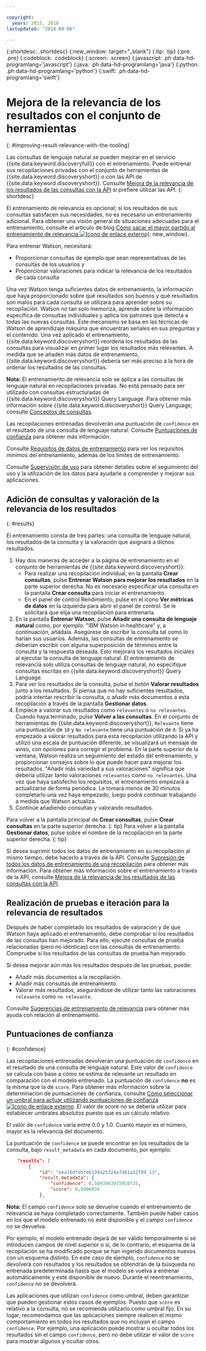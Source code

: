 ```yaml
---

copyright:
  years: 2015, 2018
lastupdated: "2018-09-06"

---
```


{:shortdesc: .shortdesc}
{:new_window: target="_blank"}
{:tip: .tip}
{:pre: .pre}
{:codeblock: .codeblock}
{:screen: .screen}
{:javascript: .ph data-hd-programlang='javascript'}
{:java: .ph data-hd-programlang='java'}
{:python: .ph data-hd-programlang='python'}
{:swift: .ph data-hd-programlang='swift'}

# Mejora de la relevancia de los resultados con el conjunto de herramientas
{: #improving-result-relevance-with-the-tooling}

Las consultas de lenguaje natural se pueden mejorar en el servicio {{site.data.keyword.discoveryfull}} con el entrenamiento. Puede entrenar sus recopilaciones privadas con el conjunto de herramientas de {{site.data.keyword.discoveryshort}} o con las API de {{site.data.keyword.discoveryshort}}. Consulte [Mejora de la relevancia de los resultados de las consultas con la API](/docs/services/discovery/train.html) si prefiere utilizar las API.
{: shortdesc}

El entrenamiento de relevancia es opcional; si los resultados de sus consultas satisfacen sus necesidades, no es necesario un entrenamiento adicional. Para obtener una visión general de situaciones adecuadas para el entrenamiento, consulte el artículo de blog [Cómo sacar el mayor partido al entrenamiento de relevancia ![Icono de enlace externo](../../icons/launch-glyph.svg "Icono de enlace externo")](https://developer.ibm.com/dwblog/2017/get-relevancy-training/){: new_window}.

Para entrenar Watson, necesitará:

  -   Proporcionar consultas de ejemplo que sean representativas de las consultas de los usuarios y
  -   Proporcionar valoraciones para indicar la relevancia de los resultados de cada consulta

Una vez Watson tenga suficientes datos de entrenamiento, la información que haya proporcionado sobre qué resultados son buenos y qué resultados son malos para cada consulta se utilizará para aprender sobre su recopilación. Watson no tan solo memoriza, aprende sobre la información específica de consultas individuales y aplica los patrones que detecta a todas las nuevas consultas. Este mecanismo se basa en las técnicas de Watson de aprendizaje máquina que encuentran señales en sus preguntas y el contenido. Una vez aplicado el entrenamiento, {{site.data.keyword.discoveryshort}} reordena los resultados de las consultas para visualizar en primer lugar los resultados más relevantes. A medida que se añaden más datos de entrenamiento, {{site.data.keyword.discoveryshort}} debería ser más preciso a la hora de ordenar los resultados de las consultas.

**Nota:** El entrenamiento de relevancia solo se aplica a las consultas de lenguaje natural en recopilaciones privadas. No está pensado para ser utilizado con consultas estructuradas de {{site.data.keyword.discoveryshort}} Query Language. Para obtener más información sobre {{site.data.keyword.discoveryshort}} Query Language, consulte [Conceptos de consultas](/docs/services/discovery/using.html).

Las recopilaciones entrenadas devolverán una puntuación de `confidence` en el resultado de una consulta de lenguaje natural. Consulte [Puntuaciones de confianza](/docs/services/discovery/train-tooling.html#confidence) para obtener más información.

Consulte [Requisitos de datos de entrenamiento](/docs/services/discovery/train.html#reqs) para ver los requisitos mínimos del entrenamiento, además de los límites de entrenamiento.

Consulte [Supervisión de uso](/docs/services/discovery/feedback.html) para obtener detalles sobre el seguimiento del uso y la utilización de los datos para ayudarle a comprender y mejorar sus aplicaciones.

## Adición de consultas y valoración de la relevancia de los resultados
{: #results}

El entrenamiento consta de tres partes: una consulta de lenguaje natural, los resultados de la consulta y la valoración que asignará a dichos resultados.

1.  Hay dos maneras de acceder a la página de entrenamiento en el conjunto de herramientas de {{site.data.keyword.discoveryshort}}:
    - Para realizar una recopilación individual, en la pantalla **Crear consultas**, pulse **Entrenar Watson para mejorar los resultados** en la parte superior derecha. No es necesario especificar una consulta en la pantalla **Crear consulta** para iniciar el entrenamiento. 
    - En el panel de control Rendimiento, pulse en el icono **Ver métricas de datos** en la izquierda para abrir el panel de control. Se le solicitará que elija una recopilación para entrenarla.
1.  En la pantalla **Entrenar Watson**, pulse **Añadir una consulta de lenguaje natural** como, por ejemplo: "IBM Watson in healthcare" y, a continuación, añádala. Asegúrese de escribir la consulta tal como lo harían sus usuarios. Además, las consultas de entrenamiento se deberían escribir con alguna superposición de términos entre la consulta y la respuesta deseada. Esto mejorará los resultados iniciales al ejecutar la consulta de lenguaje natural. El entrenamiento de relevancia solo utiliza consultas de lenguaje natural, no especifique consultas escritas en {{site.data.keyword.discoveryshort}} Query Language.
1.  Para ver los resultados de la consulta, pulse el botón **Valorar resultados** junto a los resultados. Si piensa que no hay suficientes resultados, podría intentar rescribir la consulta, o añadir más documentos a esta recopilación a través de la pantalla **Gestionar datos**.
1.  Empiece a valorar sus resultados como `relevantes` o `no relevantes`. Cuando haya terminado, pulse **Volver a las consultas**. En el conjunto de herramientas de {{site.data.keyword.discoveryshort}}, `Relevante` tiene una puntuación de `10` y `No relevante` tiene una puntuación de `0`. Si ya ha empezado a valorar resultados para esta recopilación utilizando la API y utilizó una escala de puntuación diferente, se visualizará un mensaje de aviso, con opciones para corregir el problema.
    En la parte superior de la ventana, Watson realiza un seguimiento del estado del entrenamiento, y proporcionar consejos sobre lo que puede hacer para mejorar los resultados. "Añadir más variedad a sus valoraciones" significa que debería utilizar tanto valoraciones `relevantes` como `no relevantes`. Una vez que haya satisfecho los requisitos, el entrenamiento empezará a actualizarse de forma periódica. Le tomará menos de 30 minutos completarlo una vez haya empezado, luego podrá continuar trabajando a medida que Watson actualiza.
1.  Continúe añadiendo consultas y valorando resultados.

Para volver a la pantalla principal de **Crear consultas**, pulse **Crear consultas** en la parte superior derecha.
{: tip}
Para volver a la pantalla **Gestionar datos**, pulse sobre el nombre de la recopilación en la parte superior derecha.
{: tip}

Si desea suprimir todos los datos de entrenamiento en su recopilación al mismo tiempo, debe hacerlo a través de la API. Consulte [Supresión de todos los datos de entrenamiento de una recopilación](http://www.ibm.com/watson/developercloud/discovery/api/v1/#delete-all-training-data) para obtener más información. Para obtener más información sobre el entrenamiento a través de la API, consulte [Mejora de la relevancia de los resultados de las consultas con la API](/docs/services/discovery/train.html).

## Realización de pruebas e iteración para la relevancia de resultados

Después de haber completado los resultados de valoración y de que Watson haya aplicado el entrenamiento, debe comprobar si los resultados de las consultas han mejorado. Para ello, ejecute consultas de prueba relacionadas (pero no idénticas) con las consultas de entrenamiento. Compruebe si los resultados de las consultas de prueba han mejorado.

Si desea mejorar aún más los resultados después de las pruebas, puede:
- Añadir más documentos a la recopilación.
- Añadir más consultas de entrenamiento.
- Valorar más resultados, asegurándose de utilizar tanto las valoraciones `relevante` como `no relevante`.

Consulte [Sugerencias de entrenamiento de relevancia](/docs/services/discovery/train-tips.html#relevancy-tips) para obtener más ayuda con relación al entrenamiento.

## Puntuaciones de confianza
{: #confidence}

Las recopilaciones entrenadas devolverán una puntuación de `confidence` en el resultado de una consulta de lenguaje natural. Este valor de `confidence` se calcula con base a cómo se estima de relevante un resultado en comparación con el modelo entrenado. La puntuación de `confidence` **no** es la misma que la de `score`. Para obtener más información sobre la determinación de puntuaciones de confianza, consulte [
Cómo seleccionar un umbral para actuar utilizando puntuaciones de confianza ![Icono de enlace externo](../../icons/launch-glyph.svg "Icono de enlace externo")](https://developer.ibm.com/watson/blog/2016/06/23/how-to-select-a-threshold-for-acting-using-confidence-scores/). El valor de score no se debería utilizar para establecer umbrales absolutos puesto que es un cálculo relativo.

El valor de `confidence` varía entre 0.0 y 1.0. Cuanto mayor es el número, mayor es la relevancia del documento.

La puntuación de `confidence` se puede encontrar en los resultados de la consulta, bajo `result_metadata` en cada documento, por ejemplo:

```json
    "results": [
        {
            "id": "eea16dfd5fe6139a25324e7481a32f89_13",
            "result_metadata": {
                "confidence": 0.5893963975910735,
                "score": 0.5006834
            },
```

**Nota:** El campo `confidence` solo se devuelve cuando el entrenamiento de relevancia se haya completado correctamente. También puede haber casos en los que el modelo entrenado no esté disponible y el campo `confidence` no se devuelva. 

Por ejemplo, el modelo entrenado dejará de ser válido temporalmente si se introducen campos de nivel superior o si, de lo contrario, el esquema de la recopilación se ha modificado porque se han ingerido documentos nuevos con un esquema distinto. En este caso de ejemplo, `confidence` no se devolverá con resultados y los resultados se obtendrán de la búsqueda no entrenada predeterminada hasta que el modelo se vuelva a entrenar automáticamente y esté disponible de nuevo. Durante el reentrenamiento, `confidence` no se devolverá.

Las aplicaciones que utilizan `confidence` como umbral, deben garantizar que pueden gestionar estos casos de ejemplos. Puesto que `score` es relativo a la consulta, no se recomienda utilizarlo como umbral fijo. En su lugar, recomendamos que las aplicaciones siempre realicen el mismo comportamiento en todos los resultados que no incluyan el campo `confidence`. Por ejemplo, una aplicación puede mostrar u ocultar todos los resultados sin el campo `confidence`, pero no debe utilizar el valor de `score` para mostrar algunos y ocultar otros.
